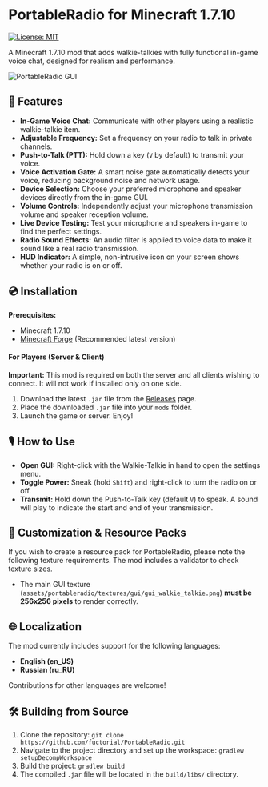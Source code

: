 # PortableRadio for Minecraft 1.7.10

[![License: MIT](https://img.shields.io/badge/License-MIT-yellow.svg)](https://opensource.org/licenses/MIT)

A Minecraft 1.7.10 mod that adds walkie-talkies with fully functional in-game voice chat, designed for realism and performance.

![PortableRadio GUI](https://imgur.com/a/5JPFflW)

## 🌟 Features

*   **In-Game Voice Chat:** Communicate with other players using a realistic walkie-talkie item.
*   **Adjustable Frequency:** Set a frequency on your radio to talk in private channels.
*   **Push-to-Talk (PTT):** Hold down a key (`V` by default) to transmit your voice.
*   **Voice Activation Gate:** A smart noise gate automatically detects your voice, reducing background noise and network usage.
*   **Device Selection:** Choose your preferred microphone and speaker devices directly from the in-game GUI.
*   **Volume Controls:** Independently adjust your microphone transmission volume and speaker reception volume.
*   **Live Device Testing:** Test your microphone and speakers in-game to find the perfect settings.
*   **Radio Sound Effects:** An audio filter is applied to voice data to make it sound like a real radio transmission.
*   **HUD Indicator:** A simple, non-intrusive icon on your screen shows whether your radio is on or off.

## 💿 Installation

**Prerequisites:**
*   Minecraft 1.7.10
*   [Minecraft Forge](https://files.minecraftforge.net/net/minecraftforge/forge/index_1.7.10.html) (Recommended latest version)

#### For Players (Server & Client)

**Important:** This mod is required on both the server and all clients wishing to connect. It will not work if installed only on one side.

1.  Download the latest `.jar` file from the [Releases](https://github.com/fuctorial/PortableRadio/releases) page.
2.  Place the downloaded `.jar` file into your `mods` folder.
3.  Launch the game or server. Enjoy!

## 🎙️ How to Use

*   **Open GUI:** Right-click with the Walkie-Talkie in hand to open the settings menu.
*   **Toggle Power:** Sneak (hold `Shift`) and right-click to turn the radio on or off.
*   **Transmit:** Hold down the Push-to-Talk key (default `V`) to speak. A sound will play to indicate the start and end of your transmission.

## 🎨 Customization & Resource Packs

If you wish to create a resource pack for PortableRadio, please note the following texture requirements. The mod includes a validator to check texture sizes.

*   The main GUI texture (`assets/portableradio/textures/gui/gui_walkie_talkie.png`) **must be 256x256 pixels** to render correctly.

## 🌐 Localization

The mod currently includes support for the following languages:
*   **English (en_US)**
*   **Russian (ru_RU)**

Contributions for other languages are welcome!

## 🛠️ Building from Source

1.  Clone the repository: `git clone https://github.com/fuctorial/PortableRadio.git`
2.  Navigate to the project directory and set up the workspace: `gradlew setupDecompWorkspace`
3.  Build the project: `gradlew build`
4.  The compiled `.jar` file will be located in the `build/libs/` directory.
